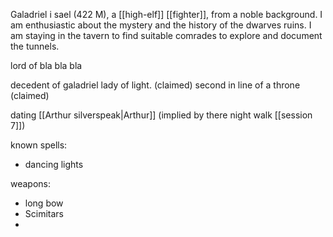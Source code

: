 Galadriel i sael (422 M), a [[high-elf]] [[fighter]], from a noble background. I am enthusiastic about the mystery and the history of the dwarves ruins. I am staying in the tavern to find suitable comrades to explore and document the tunnels.

lord of bla bla bla

decedent of galadriel lady of light. (claimed)
second in line of a throne (claimed)

dating [[Arthur silverspeak|Arthur]] (implied by there night walk [[session 7]])

known spells:
- dancing lights

weapons:

- long bow
- Scimitars
- 